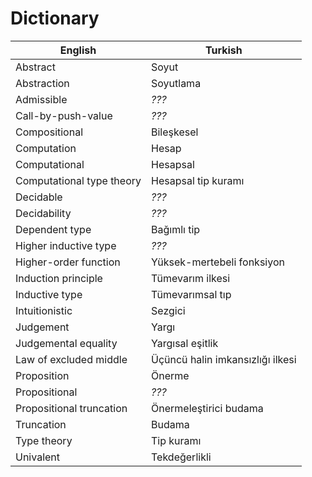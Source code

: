 # Dictionary

| English                      | Turkish                                |
|------------------------------|----------------------------------------|
| Abstract                     | Soyut                                  |
| Abstraction                  | Soyutlama                              |
| Admissible                   | *???*                                  |
| Call-by-push-value           | *???*                                  |
| Compositional                | Bileşkesel                             |
| Computation                  | Hesap                                  |
| Computational                | Hesapsal                               |
| Computational type theory    | Hesapsal tip kuramı                    |
| Decidable                    | *???*                                  |
| Decidability                 | *???*                                  |
| Dependent type               | Bağımlı tip                            |
| Higher inductive type        | *???*                                  |
| Higher-order function        | Yüksek-mertebeli fonksiyon             |
| Induction principle          | Tümevarım ilkesi                       |
| Inductive type               | Tümevarımsal tıp                       |
| Intuitionistic               | Sezgici                                |
| Judgement                    | Yargı                                  |
| Judgemental equality         | Yargısal eşitlik                       |
| Law of excluded middle       | Üçüncü halin imkansızlığı ilkesi       |
| Proposition                  | Önerme                                 |
| Propositional                | *???*                                  |
| Propositional truncation     | Önermeleştirici budama                 |
| Truncation                   | Budama                                 |
| Type theory                  | Tip kuramı                             |
| Univalent                    | Tekdeğerlikli                          |
